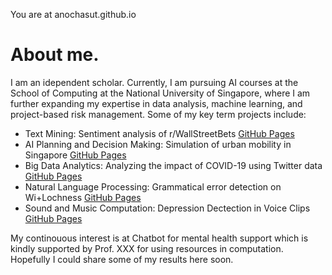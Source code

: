 You are at anochasut.github.io
# About me.
I am an idependent scholar. Currently, I am pursuing AI courses at the School of Computing at the National University of Singapore, where I am further expanding my expertise in data analysis, machine learning, and project-based risk management. Some of my key term projects include:

* Text Mining: Sentiment analysis of r/WallStreetBets [GitHub Pages](https://pages.github.com/)
* AI Planning and Decision Making: Simulation of urban mobility in Singapore [GitHub Pages](https://pages.github.com/)
* Big Data Analytics: Analyzing the impact of COVID-19 using Twitter data [GitHub Pages](https://pages.github.com/)
* Natural Language Processing: Grammatical error detection on Wi+Lochness [GitHub Pages](https://pages.github.com/)
* Sound and Music Computation: Depression Dectection in Voice Clips [GitHub Pages](https://pages.github.com/)

My continouous interest is at Chatbot for mental health support which is kindly supported by Prof. XXX for using resources in computation. Hopefully I could share some of my results here soon.
